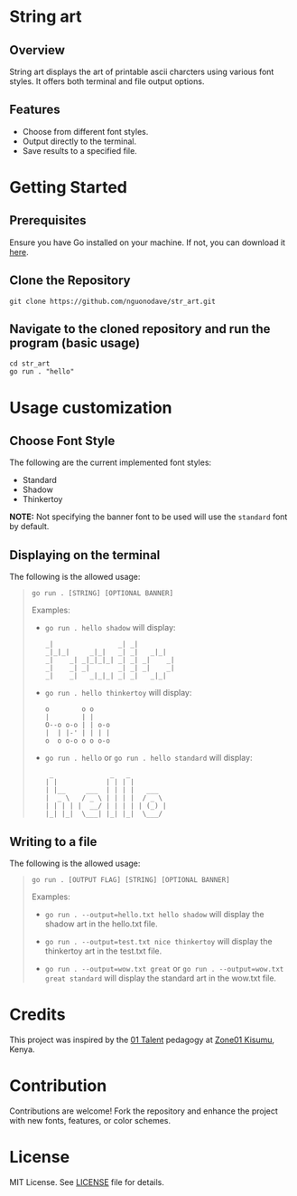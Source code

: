 # String art
## Overview

String art displays the art of printable ascii charcters using various font styles. It offers both terminal and file output options.

## Features
- Choose from different font styles.
- Output directly to the terminal.
- Save results to a specified file.

# Getting Started
## Prerequisites

Ensure you have Go installed on your machine. If not, you can download it [here](https://go.dev/dl/).

## Clone the Repository

```
git clone https://github.com/nguonodave/str_art.git
```

## Navigate to the cloned repository and run the program (basic usage)

```
cd str_art
go run . "hello"
```

# Usage customization
## Choose Font Style

The following are the current implemented font styles:
- Standard
- Shadow
- Thinkertoy

**NOTE:** Not specifying the banner font to be used will use the `standard` font by default.

## Displaying on the terminal

The following is the allowed usage:

>`go run . [STRING] [OPTIONAL BANNER]`
>
>Examples:
>- `go run . hello shadow` will display:
>   ```
>   _|                _| _|          
>   _|_|_|     _|_|   _| _|   _|_|   
>   _|    _| _|_|_|_| _| _| _|    _| 
>   _|    _| _|       _| _| _|    _| 
>   _|    _|   _|_|_| _| _|   _|_|   
>   ```
>- `go run . hello thinkertoy` will display:
>   ```
>   o        o o     
>   |        | |     
>   O--o o-o | | o-o 
>   |  | |-' | | | | 
>   o  o o-o o o o-o 
>   ```
>- `go run . hello` or `go run . hello standard` will display:
>   ```
>    _              _   _
>   | |            | | | |         
>   | |__     ___  | | | |   ___   
>   |  _ \   / _ \ | | | |  / _ \  
>   | | | | |  __/ | | | | | (_) | 
>   |_| |_|  \___| |_| |_|  \___/  
>   ```

## Writing to a file

The following is the allowed usage:

>`go run . [OUTPUT FLAG] [STRING] [OPTIONAL BANNER]`
>
>Examples:
>- `go run . --output=hello.txt hello shadow` will display the shadow art in the hello.txt file.
>
>- `go run . --output=test.txt nice thinkertoy` will display the thinkertoy art in the test.txt file.
>
>- `go run . --output=wow.txt great` or `go run . --output=wow.txt great standard` will display the standard art in the wow.txt file.

# Credits

This project was inspired by the [01 Talent](https://01talent.com/) pedagogy at [Zone01 Kisumu](https://www.zone01kisumu.ke/), Kenya.

# Contribution

Contributions are welcome! Fork the repository and enhance the project with new fonts, features, or color schemes.

# License

MIT License. See [LICENSE](LICENSE) file for details.
